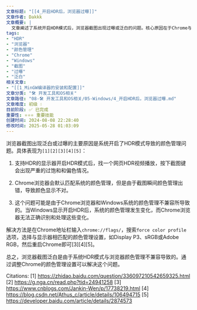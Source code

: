 ```yaml
---
文章标题: "[[4_开启HDR后，浏览器过曝]]" 
文章作者: Dakkk
文章概要: |
  文章阐述了系统开启HDR模式后，浏览器截图出现过曝或泛白的问题。核心原因在于Chrome与Windows的颜色管理不兼容。解决办法是访问`chrome://flags/`，调整`force color profile`选项匹配显示器颜色设置，重启Chrome即可。
tags:
- "HDR"
- "浏览器"
- "颜色管理"
- "Chrome"
- "Windows"
- "截图"
- "过曝"
- "泛白"
相关文章:
- "[[1_MinGW编译器的安装和配置]]"
文章分类: "🛠️ 开发工具和OS相关"
文章路径: "08-🛠️ 开发工具和OS相关/05-Windows/4_开启HDR后，浏览器过曝.md"
文章难度: 初级 💧
目前阶段: ✅ 已完成
重要性: ⭐⭐⭐ 重要技能
创建时间: 2024-08-08 22:28:40
修改时间: 2025-05-28 01:03:09
---
```


浏览器截图出现泛白或过曝的主要原因是系统开启了HDR模式导致的颜色管理问题。具体表现为`[1][2][3][4][5]`：

1. 支持HDR的显示器开启HDR模式后，找一个网页HDR视频播放，按下截图键会出现严重的过饱和和偏色情况。

2. Chrome浏览器会默认匹配系统的颜色管理，但是由于截图瞬间颜色管理出错，导致颜色显示不对。

3. 这个问题可能是由于Chrome浏览器和Windows系统的颜色管理不兼容所导致的。当Windows显示开启HDR后，系统的颜色管理发生变化，而Chrome浏览器无法正确识别和处理这些变化。

解决方法是在Chrome地址栏输入`chrome://flags/`，搜索`force color profile`选项，选择与显示器相匹配的颜色管理设置，如Display P3、sRGB或Adobe RGB，然后重启Chrome即可[3][4][5]。

总之，浏览器截图泛白是由于系统HDR模式与浏览器颜色管理不兼容导致的。通过调整Chrome的颜色管理设置可以解决这个问题。

Citations:
[1] https://zhidao.baidu.com/question/336097210542659325.html
[2] https://g.nga.cn/read.php?tid=24941258
[3] https://www.cnblogs.com/Jankin-Wen/p/17738219.html
[4] https://blog.csdn.net/Athus_c/article/details/106494715
[5] https://developer.baidu.com/article/details/2874573